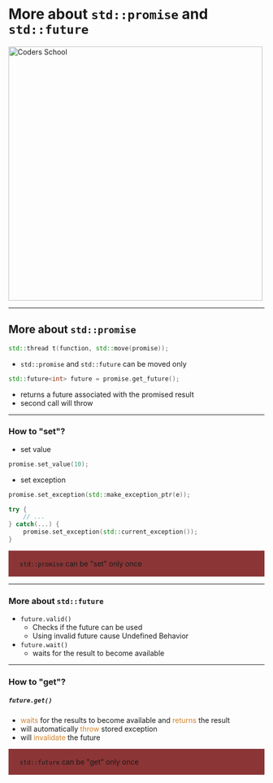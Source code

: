 <!-- .slide: data-background="#111111" -->

# More about `std::promise` and `std::future`

<a href="https://coders.school">
    <img width="500" data-src="../coders_school_logo.png" alt="Coders School" class="plain">
</a>

___

## More about `std::promise`

```c++
std::thread t(function, std::move(promise));
```
<!-- .element: class="fragment fade-in" -->

* <!-- .element: class="fragment fade-in" --> <code>std::promise</code> and <code>std::future</code> can be moved only

```c++
std::future<int> future = promise.get_future();
```
<!-- .element: class="fragment fade-in" -->

* <!-- .element: class="fragment fade-in" --> returns a future associated with the promised result
* <!-- .element: class="fragment fade-in" --> second call will throw

___

### How to "set"?

* <!-- .element: class="fragment fade-in" --> set value

```c++
promise.set_value(10);
```
<!-- .element: class="fragment fade-in" -->

* <!-- .element: class="fragment fade-in" --> set exception

```c++
promise.set_exception(std::make_exception_ptr(e));
```
<!-- .element: class="fragment fade-in" -->
```c++
try {
    // ...
} catch(...) {
    promise.set_exception(std::current_exception());
}
```
<!-- .element: class="fragment fade-in" -->

<div style="background-color: #8B3536; padding: 3px 22px;">

<code>std::promise</code> can be "set" only once

</div> <!-- .element: class="fragment fade-in" -->

___

### More about `std::future`

* <!-- .element: class="fragment fade-in" --> <code>future.valid()</code>
  * <!-- .element: class="fragment fade-in" --> Checks if the future can be used
  * <!-- .element: class="fragment fade-in" --> Using invalid future cause Undefined Behavior
* <!-- .element: class="fragment fade-in" --> <code>future.wait()</code>
  * <!-- .element: class="fragment fade-in" --> waits for the result to become available

___

### How to "get"?

##### `future.get()` <!-- .element: class="fragment fade-in" -->

* <!-- .element: class="fragment fade-in" --> <span style="color:#cf802a;">waits</span> for the results to become available and <span style="color:#cf802a;">returns</span> the result
* <!-- .element: class="fragment fade-in" --> will automatically <span style="color:#cf802a;">throw</span> stored exception
* <!-- .element: class="fragment fade-in" --> will <span style="color:#cf802a;">invalidate</span> the future

<div style="background-color: #8B3536; padding: 3px 22px;">

`std::future` can be "get" only once

</div> <!-- .element: class="fragment fade-in" -->
